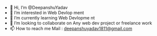 - 👋 Hi, I’m @DeepanshuYadav
- 👀 I’m interested in Web Devlop  ment
- 🌱 I’m currently  learning Web  Devlopme nt 
- 💞️ I’m looking to collaborate  on Any  web     dev  project or freelance  work
- 📫 How to  reach me  Mail   : deepanshuyadav1811@gmail.com   

<!---
Deepanshuyadav05/Deepanshuyadav05 is a ✨ special ✨ repository because its `README.md` (this file) appears on your GitHub profile.
You can click the Preview link to take a look at your changes.
--->
